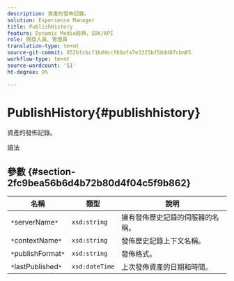 ```yaml
---
description: 資產的發佈記錄。
solution: Experience Manager
title: PublishHistory
feature: Dynamic Media經典，SDK/API
role: 開發人員、管理員
translation-type: tm+mt
source-git-commit: 052bfcbcf1bd4ccf60afa7e3325bf58dd07cba85
workflow-type: tm+mt
source-wordcount: '51'
ht-degree: 9%

---
```



# PublishHistory{#publishhistory}

資產的發佈記錄。

語法

## 參數 {#section-2fc9bea56b6d4b72b80d4f04c5f9b862}

| 名稱 | 類型 | 說明 |
|---|---|---|
| `*`serverName`*` | `xsd:string` | 擁有發佈歷史記錄的伺服器的名稱。 |
| `*`contextName`*` | `xsd:string` | 發佈歷史記錄上下文名稱。 |
| `*`publishFormat`*` | `xsd:string` | 發佈格式。 |
| `*`lastPublished`*` | `xsd:dateTime` | 上次發佈資產的日期和時間。 |


